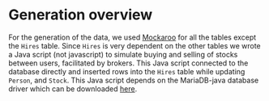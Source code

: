 # Generation overview

For the generation of the data, we used [Mockaroo](https://mockaroo.com/) for all the tables except the `Hires` table. Since `Hires` is very dependent on the other tables we wrote a Java script (not javascript) to simulate buying and selling of stocks between users, facilitated by brokers. This Java script connected to the database directly and inserted rows into the `Hires` table while updating `Person`, and `Stock`. This Java script depends on the MariaDB-java database driver which can be downloaded [here](https://downloads.mariadb.com/Connectors/java/connector-java-2.6.0/mariadb-java-client-2.6.0.jar).